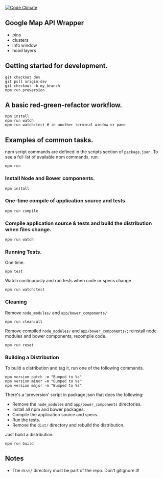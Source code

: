 [![Code Climate](https://codeclimate.com/repos/52b37e98f3ea0062e700e4ae/badges/6a901a611affabf8847f/gpa.svg)](https://codeclimate.com/repos/52b37e98f3ea0062e700e4ae/feed)

## Google Map API Wrapper
- pins
- clusters
- info window
- hood layers

## Getting started for development.

```
git checkout dev
git pull origin dev
git checkout -b my_branch
npm run preversion
```

## A basic red-green-refactor workflow.

```
npm install
npm run watch
npm run watch:test # in another terminal window or pane
```

## Examples of common tasks.

npm script commands are defined in the scripts section of `package.json`.
To see a full list of available npm commands, run:

```
npm run
```

### Install Node and Bower components.

```
npm install
```

### One-time compile of application source and tests.

```
npm run compile
```

### Compile application source & tests and build the distribution when files change.

```
npm run watch
```

### Running Tests.

One time.

```
npm test
```

Watch continuously and run tests when code or specs change.

```
npm run watch:test
```

### Cleaning

Remove `node_modules/` and `app/bower_components/`

```
npm run clean:all
```

Remove compiled `node_modules/` and `app/bower_components/`; reinstall
node modules and bower components; recompile code.

```
npm run reset
```

### Building a Distribution

To build a distribution and tag it, run one of the following commands.

```
npm version patch -m "Bumped to %s"
npm version minor -m "Bumped to %s"
npm version major -m "Bumped to %s"
```

There's a 'preversion' script in package.json that does the following:
  - Remove the `node_modules` and `app/bower_components` directories.
  - Install all npm and bower packages.
  - Compile the application source and specs.
  - Run the tests.
  - Remove the `dist/` directory and rebuild the distribution.

Just build a distribution.

```
npm run build
```

## Notes
  - The `dist/` directory must be part of the repo. Don't gitignore it!
